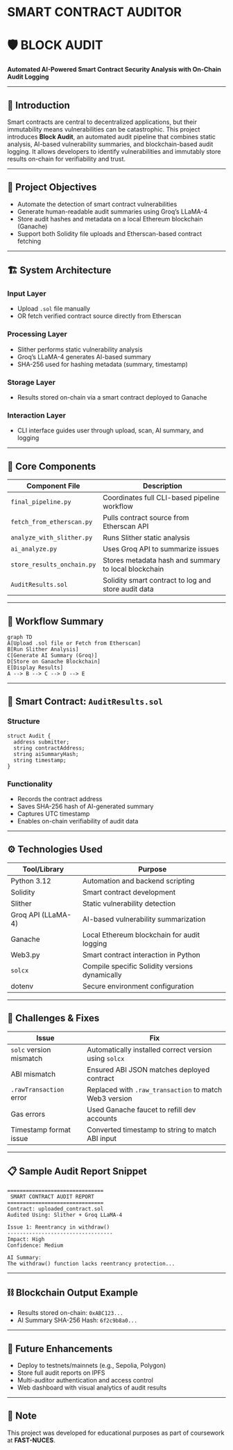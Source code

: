 # SMART CONTRACT AUDITOR
# 🛡️ BLOCK AUDIT  
**Automated AI-Powered Smart Contract Security Analysis with On-Chain Audit Logging**

---

## 📘 Introduction  
Smart contracts are central to decentralized applications, but their immutability means vulnerabilities can be catastrophic. This project introduces **Block Audit**, an automated audit pipeline that combines static analysis, AI-based vulnerability summaries, and blockchain-based audit logging. It allows developers to identify vulnerabilities and immutably store results on-chain for verifiability and trust.

---

## 🎯 Project Objectives  
- Automate the detection of smart contract vulnerabilities  
- Generate human-readable audit summaries using Groq’s LLaMA-4  
- Store audit hashes and metadata on a local Ethereum blockchain (Ganache)  
- Support both Solidity file uploads and Etherscan-based contract fetching  

---

## 🏗️ System Architecture

### Input Layer
- Upload `.sol` file manually
- OR fetch verified contract source directly from Etherscan

### Processing Layer
- Slither performs static vulnerability analysis
- Groq’s LLaMA-4 generates AI-based summary
- SHA-256 used for hashing metadata (summary, timestamp)

### Storage Layer
- Results stored on-chain via a smart contract deployed to Ganache

### Interaction Layer
- CLI interface guides user through upload, scan, AI summary, and logging

---

## 🔩 Core Components

| Component File            | Description                                          |
|---------------------------|------------------------------------------------------|
| `final_pipeline.py`       | Coordinates full CLI-based pipeline workflow         |
| `fetch_from_etherscan.py` | Pulls contract source from Etherscan API             |
| `analyze_with_slither.py` | Runs Slither static analysis                         |
| `ai_analyze.py`           | Uses Groq API to summarize issues                    |
| `store_results_onchain.py`| Stores metadata hash and summary to local blockchain |
| `AuditResults.sol`        | Solidity smart contract to log and store audit data  |

---

## 🔁 Workflow Summary

```mermaid
graph TD
A[Upload .sol file or Fetch from Etherscan]
B[Run Slither Analysis]
C[Generate AI Summary (Groq)]
D[Store on Ganache Blockchain]
E[Display Results]
A --> B --> C --> D --> E
```

---

## 🧾 Smart Contract: `AuditResults.sol`

### Structure

```solidity
struct Audit {
  address submitter;
  string contractAddress;
  string aiSummaryHash;
  string timestamp;
}
```

### Functionality

- Records the contract address
- Saves SHA-256 hash of AI-generated summary
- Captures UTC timestamp
- Enables on-chain verifiability of audit data

---

## ⚙️ Technologies Used

| Tool/Library     | Purpose                                      |
|------------------|----------------------------------------------|
| Python 3.12      | Automation and backend scripting              |
| Solidity         | Smart contract development                   |
| Slither          | Static vulnerability detection               |
| Groq API (LLaMA-4)| AI-based vulnerability summarization         |
| Ganache          | Local Ethereum blockchain for audit logging  |
| Web3.py          | Smart contract interaction in Python         |
| `solcx`          | Compile specific Solidity versions dynamically|
| dotenv           | Secure environment configuration             |

---

## 🐞 Challenges & Fixes

| Issue                   | Fix                                                                 |
|-------------------------|----------------------------------------------------------------------|
| `solc` version mismatch | Automatically installed correct version using `solcx`               |
| ABI mismatch            | Ensured ABI JSON matches deployed contract                          |
| `.rawTransaction` error | Replaced with `.raw_transaction` to match Web3 version              |
| Gas errors              | Used Ganache faucet to refill dev accounts                          |
| Timestamp format issue  | Converted timestamp to string to match ABI input                    |

---

## 📋 Sample Audit Report Snippet

```
===============================
 SMART CONTRACT AUDIT REPORT
===============================
Contract: uploaded_contract.sol
Audited Using: Slither + Groq LLaMA-4

Issue 1: Reentrancy in withdraw()
----------------------------------
Impact: High
Confidence: Medium

AI Summary:
The withdraw() function lacks reentrancy protection...
```

---

## ⛓️ Blockchain Output Example

- Results stored on-chain: `0xABC123...`  
- AI Summary SHA-256 Hash: `6f2c9b8a0...`  

---

## 🚀 Future Enhancements

- Deploy to testnets/mainnets (e.g., Sepolia, Polygon)
- Store full audit reports on IPFS
- Multi-auditor authentication and access control
- Web dashboard with visual analytics of audit results

---

## 📌 Note  
This project was developed for educational purposes as part of coursework at **FAST-NUCES**.
